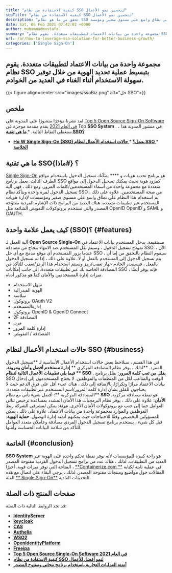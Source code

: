 ```yaml
---
title: "كيفية الاستفادة من نظام SSO لتحسين نمو الأعمال" 
seoTitle: "كيفية الاستفادة من نظام SSO لتحسين نمو الأعمال" 
description: "تحقق من ما هو نظام SSO وكيف يؤثر على نمو عملك. تستخدم أنظمة تسجيل الدخول الفردية مفتوحة المصدر على نطاق واسع على مستوى صغير ومؤسسة." 
date: Sat, 06 Feb 2021 07:42:02 +0000
author: muhammadmustafa
summary: "مجموعة واحدة من بيانات الاعتماد لتطبيقات متعددة. يقوم نظام SSO بتبسيط عملية تحديد الهوية من خلال توفير سهولة الاستخدام أثناء الغناء في العديد من الخوادم." 
url: /ar/how-to-leverage-sso-solution-for-better-business-growth/
categories: ['Single Sign-On']
---
```


## مجموعة واحدة من بيانات الاعتماد لتطبيقات متعددة. يقوم نظام SSO بتبسيط عملية تحديد الهوية من خلال توفير سهولة الاستخدام أثناء الغناء في العديد من الخوادم.

{{< figure align=center src="images/ssoBiz.png" alt="حل SSO">}}


## ملخص
لقد نشرنا مؤخرًا منشورًا على المدونة على [Top 5 Open Source Sign-On Software في العام 2021][1] يقدم مقدمة موجزة عن Top  **SSO System** . في منشور المدونة هذا ، سنغطي النقاط التالية.
  *[ **ما هي تقنية SSO؟** ][2]
  * **[Ho][3]**[ **W**  ][3] **[Single Sign-On (SSO) يعمل؟][3]** 
  *[ **حالات استخدام الأعمال لنظام SSO** ][4]
  *[ **الخلاصة** ][5]

## ما هي تقنية SSO؟   {#ماذا}
[Single Sign-On][6] هو برنامج تحديد هويات و **** يمكّنك تسجيل الدخول باستخدام مواقع الطرف الثالث. يعمل برنامج SSO كمزود هوية بحيث يمكنك تسجيل الدخول إلى مواقع متعددة مع مجموعة واحدة من أسماء المستخدمين/كلمات المرور. ومع ذلك ، فهي آلية تسجيل الدخول لمرة واحدة ويتأكد نظام SSO من صحة المستخدمين.
علاوة على ذلك ، تم استخدام هذا النظام على نطاق واسع على مستوى صغير ومؤسسات لإدارة هويات المستخدم عبر تطبيقات متعددة. هناك العديد من البرامج ذات الإشارة الفردية مفتوحة المصدر والتي تستخدم بروتوكولات التفويض الشائعة مثل OpenID OpenID و SAML و OAUTH.

##  **كيف يعمل علامة واحدة (SSO)؟** {#features}
آلية العمل لـ  **Open Source Single-On**  مستقيمة. يدخل المستخدم بيانات الاعتماد في نموذج تسجيل الدخول ، وسيتم نقل المستخدم عند الانتهاء بنجاح من مصادقة SSO. الآن ، عندما يزور المستخدم أي موقع مدمج مع أي حل SSO ، سيقوم النظام بالتحقق من إما أن يتم تسجيل الدخول إلى المستخدم بالفعل أو لا. علاوة على ذلك ، إذا تم تسجيل الدخول بالفعل ، فسيصدر الخادم جهاز تعقب/رمز وسيتم استخدام هذا الرمز/تعقب للتأكد من المصادقة الخاصة بك عبر تطبيقات متعددة. إلى جانب إمكانات SSO ، فإنه يوفر أيضًا ميزات إدارة المستخدمين والأمان كما هو مذكور أدناه.
  * سهل الاستخدام
  * الهوية الفيدرالية
  * سلاسة
  * بروتوكول OAuth V2
  * إدارةالمستخدم
  * بروتوكول OpenID & OpenID Connect
  * 2F المصادقة
  * مرن
  * إدارة كلمة المرور
  * المصادقة / التفويض

## حالات استخدام الأعمال لنظام SSO   {#business}
في هذا القسم ، سنلاحظ بعض حالات استخدام الأعمال الأساسية لـ **تسجيل الدخول المفرد.  **لذلك ، يوفر نظام المصادقة المركزي **  **إدارة مستخدم أفضل وأمان ومرونة. فيما يلي تطبيقات الأعمال التالية لنظام **  **SSO**  .**
**يقلل من تعب كلمة المرور**: يقلل برنامج SSO الوقت والمتاعب لكل من المنظمات والموظفين. لا يحتاج المستخدمون إلى إدخال بيانات الاعتماد مرارًا وتكرارًا. بالإضافة إلى ذلك ، هناك عبء أقل على فرق الدعم حيث لا يحتاجون للقلق بشأن إدارة كلمة المرور/اسم المستخدم عبر تطبيقات متعددة.
**المصادقة المركزية **: أفضل شيء يأتي مع نظام  **SSO**  هو نقطة مصادقة مركزية.
**الأمان**: علاوة على ذلك ، يوفر نظام البرمجيات هذا الأمان المشدد بمساعدة ترخيص ثنائي العوامل جنبا إلى جنب مع بروتوكولات الأمان الأخرى.
**مرنة**: يمكن لمشرفي الشركة ربط الموظفين والموارد بمجموعة واحدة من بيانات الاعتماد. علاوة على ذلك ، يمكن للمسؤولين التخصيص وفقًا للاحتياجات حيث يمكنهم أتمتة إدارة الوصول.
**حماية الهوية**: قبل كل شيء ، يستخدم برنامج تسجيل الدخول الفردي مصادقة وعاملان متعدد العوامل للتأكد من سلامة البيانات الحساسة وأمنها.

## الخاتمة   {#conclusion}
**SSO System** هو راحة كبيرة للمؤسسات لأنه يوفر نقطة تحكم واحدة على الهوية عبر العديد من التطبيقات. لذلك ، هناك عدد من برامج تسجيل الدخول الفردية مفتوحة المصدر المتاحة التي توفر ميزات قوية.
أخيرًا ، [**Containerize.com **][7] في عملية ثابتة لكتابة المقالات حول مواضيع ومنتجات مفتوحة المصدر. لذلك ، يرجى البقاء على اتصال مع هذه الفئة [**  Single Sign-On**][6] للتحديثات العادية.

## صفحات المنتج ذات الصلة
قد تجد الروابط التالية ذات الصلة:
  * **[IdentityServer][8]**
  * **[keycloak][9]**
  * **[CAS][10]**
  * **[Authelia][11]**
  * **[WSO2][12]**
  * **[OpenIdentityPlatform][13]**
  * **[Freeipa][14]**
  * **[Top 5 Open Source Single-On Software في العام 2021][1]**
  * **[كيفية الاستفادة من نظام SSO لنمو أفضل للأعمال][15]**
  * **[أتمتة العمليات التجارية باستخدام برنامج مجاني ومفتوح المصدر][16]**

  
[1]: https://blog.containerize.com/single-sign-on/top-5-open-source-single-sign-on-software-in-the-year-2021/
[2]: #what
[3]: #features
[4]: #business
[5]: #Conclusion
[6]: https://products.containerize.com/single-sign-on/
[7]: https://www.containerize.com/
[8]: https://products.containerize.com/single-sign-on/identity-server
[9]: https://products.containerize.com/single-sign-on/keycloak
[10]: https://products.containerize.com/single-sign-on/cas
[11]: https://products.containerize.com/single-sign-on/authelia
[12]: https://products.containerize.com/single-sign-on/wso2
[13]: https://products.containerize.com/single-sign-on/openidentityplatform
[14]: https://products.containerize.com/single-sign-on/freeipa
[15]: https://blog.containerize.com/single-sign-on/ar/how-to-leverage-sso-solution-for-better-business-growth/
[16]: https://blog.containerize.com/blogging/automate-business-operations-using-open-source-software/
